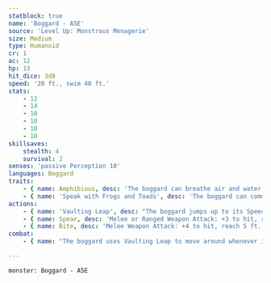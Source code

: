 ```yaml
---
statblock: true
name: 'Boggard - A5E'
source: 'Level Up: Monstrous Menagerie'
size: Medium
type: Humanoid
cr: 1
ac: 12
hp: 13
hit_dice: 3d8
speed: '20 ft., swim 40 ft.'
stats:
    - 12
    - 14
    - 10
    - 10
    - 10
    - 10
skillsaves:
    stealth: 4
    survival: 2
senses: 'passive Perception 10'
languages: Boggard
traits:
    - { name: Amphibious, desc: 'The boggard can breathe air and water.' }
    - { name: 'Speak with Frogs and Toads', desc: 'The boggard can communicate with frogs and toads.' }
actions:
    - { name: 'Vaulting Leap', desc: "The boggard jumps up to its Speed horizontally and half its Speed vertically without provoking opportunity attacks. If it's within 5 feet of a creature at the end of this movement, it may make a melee spear attack against that creature with advantage." }
    - { name: Spear, desc: 'Melee or Ranged Weapon Attack: +3 to hit, reach 5 ft. or range 20/60 ft., one target. Hit: 4 (1d6 + 1) piercing damage.' }
    - { name: Bite, desc: 'Melee Weapon Attack: +4 to hit, reach 5 ft., one target. Hit: 4 (1d4 + 2) piercing damage.' }
combat:
    - { name: "The boggard uses Vaulting Leap to move around whenever it's not sneaking, essentially doubling its movement speed", desc: 'When attacking, it uses Vaulting Leap to close with its enemies and deliver a powerful spear attack. While next to a foe, it uses its more accurate bite attack. Once a group of boggards have been reduced to half their number, they retreat, trusting in their stealth to escape.' }

---
```

```statblock
monster: Boggard - A5E
```

